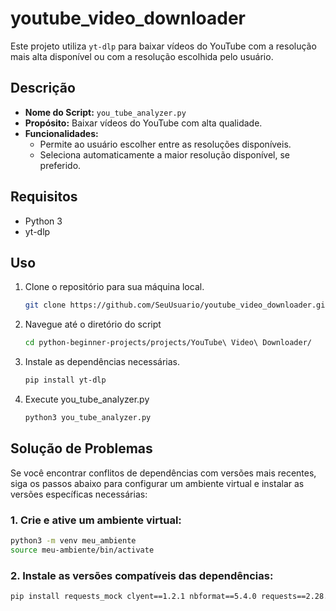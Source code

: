 # youtube_video_downloader

Este projeto utiliza `yt-dlp` para baixar vídeos do YouTube com a resolução mais alta disponível ou com a resolução escolhida pelo usuário.

## Descrição

- **Nome do Script:** `you_tube_analyzer.py`
- **Propósito:** Baixar vídeos do YouTube com alta qualidade.
- **Funcionalidades:**
  - Permite ao usuário escolher entre as resoluções disponíveis.
  - Seleciona automaticamente a maior resolução disponível, se preferido.

## Requisitos

- Python 3
- yt-dlp

## Uso

1. Clone o repositório para sua máquina local.
   ```bash
   git clone https://github.com/SeuUsuario/youtube_video_downloader.git
   
2. Navegue até o diretório do script
   ```bash
   cd python-beginner-projects/projects/YouTube\ Video\ Downloader/

3. Instale as dependências necessárias.
   ```bash
   pip install yt-dlp

4. Execute you_tube_analyzer.py
   ```bash
   python3 you_tube_analyzer.py

## Solução de Problemas

Se você encontrar conflitos de dependências com versões mais recentes, siga os passos 
abaixo para configurar um ambiente virtual e instalar as versões específicas necessárias:

### 1. Crie e ative um ambiente virtual:
   ```bash
   python3 -m venv meu_ambiente
   source meu-ambiente/bin/activate
```

### 2. Instale as versões compatíveis das dependências:
   ```bash
   pip install requests_mock clyent==1.2.1 nbformat==5.4.0 requests==2.28.1
```

